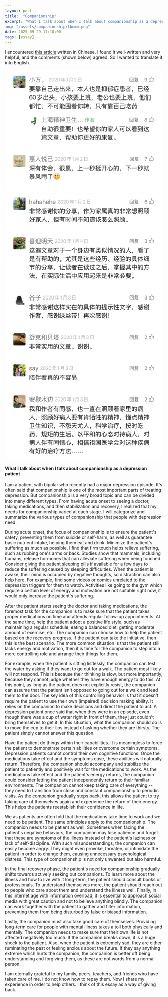```yaml
---
layout: post
title:  "Companionship"
excerpt: "What I talk about when I talk about companionship as a depression patient"
img: "/assets/companionship/thumb.png"
date: 2025-09-29 17:10:00
tags: [essay]
---
```


I encountered [this article](https://mp.weixin.qq.com/s/bC0DSIgDUieOXEJp0g6YjA) written in Chinese.
I found it well-written and very helpful, and the comments (shown below) agreed.
So I wanted to translate it into English.

<div class="art">

  <div class="companionshippiece">
    <img src="/assets/companionship/review_1.jpg" alt="Review" />
  </div>

  <div class="companionshippiece">
    <img src="/assets/companionship/review_2.jpg" alt="Review" />
  </div>

</div>

#### What I talk about when I talk about companionship as a depression patient
I am a patient with bipolar who recently had a major depression episode.
It's often said that companionship is one of the most important parts of treating depression.
But companionship is a very broad topic and can be divided into many different types.
From having acute onset to seeing a doctor, taking medications, and then stabilization and recovery,
I realized that my needs for companionship varied at each stage.
I will categorize and summarize the various types of companionship that people with depression need.

During acute onset, the focus of companionship is to ensure the patient's safety, preventing them from suicide or self-harm,
as well as guarantee basic nutrient intake, helping them eat and drink.
Minimize the patient's suffering as much as possible.
I find that firm touch helps relieve suffering, such as rubbing one's arms or back.
Studies show that mammals, including humans, release hormones that can alleviate suffering when being touched.
Consider giving the patient sleeping pills if available for a few days to reduce the suffering caused by sleeping difficulties.
When the patient is awake, their mind is occupied by negative thoughts, so distraction can also help here.
For example, find some videos or comics unrelated to the depression triggers for them to watch.
Activities like going to the gym which require a certain level of energy and motivation are not suitable right now,
it would only increase the patient's suffering.

After the patient starts seeing the doctor and taking medications,
the foremost task for the companion is to make sure that the patient
takes proper medications on time and attends regular follow-up appointments.
At the same time, help the patient adopt a positive life style, such as maintaining a regular schedule, eating a balanced diet,
getting moderate amount of exercise, etc.
The companion can choose how to help the patient based on the recovery progress.
If the patient can take the initiative, then this is the best scenario.
The more common situation is that the patient still lacks energy and motivation,
then it is time for the companion to step into a more controlling role and 
arrange their things for them.

For example, when the patient is sitting listlessly, the companion can test the water by asking if they want to go out for a walk.
The patient most likely will not respond.
This is because their thinking is slow, but more importantly, because they cannot judge whether they have enough energy to do this.
At this point, as long as the patient does not explicitly resist,
the companion can assume that the patient isn't opposed to going out for a walk and lead them to the door.
The key idea of this controlling behavior is that it doesn't require the patient to use their own (impaired) decision making ability.
It relies on the companion to make decisions and direct the patient to act.
A depression patient once said that when they were in an episode,
even though there was a cup of water right in front of them,
they just couldn't bring themselves to get it. 
In this situation, what the companion should do is to move the cup to their lips instead of asking whether they are thirsty.
The patient simply cannot answer this question.

Have the patient do things within their capabilities.
It is meaningless to force the patient to demonstrate certain abilities or overcome certain symptoms.
Depression patients cannot control their own cognitive functions.
Once the medications take effect and the symptoms ease, these abilities will naturally return.
Therefore, the companion should accompany and stabilize the patient to patiently and positively wait for the medications to work. 
As the medications take effect and the patient's energy returns,
the companion could consider letting the patient independently return to their familiar environments.
The companion cannot keep taking care of everything -- 
they need to transition from close and constant companionship to periodic visits.
As the companion gradually steps back, this allows the patient to try taking care of themselves again
and experience the return of their energy.
This helps the patients reestablish their confidence in life.

We as patients are often told that the medications take time to work and we need to be patient.
The same principles apply to the companionship.
The companion needs to be patient as well.
Sometimes when facing the patient's negative behaviors, 
the companion may lose patience and forget that these are symptoms of the illness instead of the patient's laziness or lack of self-discipline.
With such misunderstandings, the companion can easily become angry. 
They might even provoke, threaten, or intimidate the patient in order to change them,
causing unnecessary psychological distress.
This type of companionship is not only unwanted but also harmful.

In the final recovery phase, the patient's need for companionship gradually shifts towards actively seeking out companions.
To learn more about the illness and how to live with it long-term, the patient should consult books or professionals.
To understand themselves more, the patient should reach out to people who care about them and understand the illness well.
Finally, in this internet age with information overload, 
it is essential to approach social media with great caution and not to believe anything blindly.
The companion can work together with the patient to gather and filter information,
preventing them from being disturbed by false or biased information.

Lastly, the companion must also take good care of themselves.
Providing long-term care for people with mental illness takes a toll both physically and mentally.
The companion needs to make sure that their own life is not affected negatively too much.
If the companion breaks down, it is a huge shock to the patient.
Also, when the patient is extremely sad, they are either ruminating the past or feeling anxious about the future.
If they say anything extreme which hurts the companion, the companion is better off being understanding and forgiving them,
as these are not words from a normal person.

I am eternally grateful to my family, peers, teachers, and friends who have taken care of me.
I do not know how to repay them.
Now I share my experience in order to help others.
I think of this essay as a way of giving back.
